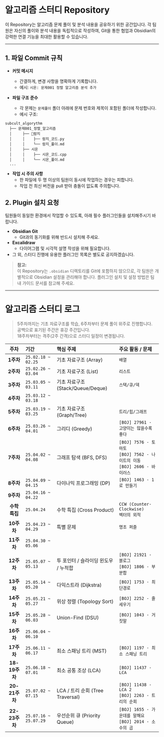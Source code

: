 # 알고리즘 스터디 Repository

이 Repository는 알고리즘 문제 풀이 및 분석 내용을 공유하기 위한 공간입니다. 각 팀원은 자신의 풀이와 분석 내용을 독립적으로 작성하여, Git을 통한 협업과 Obsidian의 강력한 연결 기능을 최대한 활용할 수 있습니다.

---
## 1.  파일 Commit 규칙

- **커밋 메시지**
    - 간결하게, 변경 사항을 명확하게 기록합니다.
    - 예시: `시온: 문제001 정렬 알고리즘 분석 추가`
        
- **파일 구조 준수**
    - 각 문제는 `문제풀이` 폴더 아래에 문제 번호와 제목이 포함된 폴더에 작성합니다.
    - 예시 구조:
```
subcult_algorythm
  ├── 문제001_정렬_알고리즘
  │     ├── 람지
  │     │    ├── 람지_코드.py
  │     │    └── 람지_풀이.md
  │     ├── 시온
  │     │    ├── 시온_코드.cpp
  │     │    └── 시온_풀이.md
  ...
```
- **작업 시 주의 사항**
	- 한 파일에 두 명 이상의 팀원이 동시에 작업하는 경우는 피합니다.
	- 작업 전 최신 버전을 pull 받아 충돌이 없도록 주의합니다.

## 2.  Plugin 설치 요청

팀원들이 동일한 환경에서 작업할 수 있도록, 아래 필수 플러그인들을 설치해주시기 바랍니다.
- **Obsidian Git**
    - Git과의 동기화를 위해 반드시 설치해 주세요.
- **Excalidraw**
    - 다이어그램 및 시각적 설명 작성을 위해 필요합니다.
- 그 외, 스터디 진행에 유용한 플러그인 목록은 별도로 공지하겠습니다.
    

> **참고:**  
> 이 Repository는 `.obsidian` 디렉토리를 Git에 포함하지 않으므로, 각 팀원은 개별적으로 Obsidian 설정을 관리해야 합니다. 플러그인 설치 및 설정 방법은 팀 내 가이드 문서를 참고해 주세요.

--- 

# 알고리즘 스터디 로그
> 5주차까지는 기초 자료구조를 학습, 6주차부터 문제 풀이 위주로 진행합니다.   
> 공백으로 표기된 주간은 휴강 주간입니다.   
> 18주차부터는 격주(2주 간격)으로 스터디 일정이 변경됩니다.

| 주차 | 기간 | 핵심 주제 | 주요 활동 / 문제 |
| :--: | :-- | :--- | :--- |
| **1주차** | `25.02.18 ~ 02.25` | 기초 자료구조 (Array) | `배열` |
| **2주차** | `25.02.26 ~ 03.04` | 기초 자료구조 (List) | `리스트` |
| **3주차** | `25.03.05 ~ 03.11` | 기초 자료구조 (Stack/Queue/Deque) | `스택/큐/덱` |
| **4주차** | `25.03.12 ~ 03.18` |  |  |
| **5주차** | `25.03.19 ~ 03.25` | 기초 자료구조 (Graph/Tree) | `트리/힙/그래프` |
| **6주차** | `25.03.26 ~ 04.01` | 그리디 (Greedy) | `[BOJ] 27961 - 고양이는 많을수록 좋다` |
| **7주차** | `25.04.02 ~ 04.08` | 그래프 탐색 (BFS, DFS) | `[BOJ] 7576 - 토마토`<br>`[BOJ] 7562 - 나이트의 이동`<br>`[BOJ] 2606 - 바이러스` |
| **8주차** | `25.04.09 ~ 04.15` | 다이나믹 프로그래밍 (DP) | `[BOJ] 1463 - 1로 만들기` |
| **9주차** | `25.04.16 ~ 04.22` |  |  |
| **수학 특집** | `25.04.24` | 수학 특집 (Cross Product) | `CCW (Counter-Clockwise)`<br>`벡터의 외적` |
| **10주차** | `25.04.23 ~ 04.29` | 특별 문제 | `명조 퍼즐` |
| **11주차** | `25.04.30 ~ 05.06` |  |  |
| **12주차** | `25.05.07 ~ 05.13` | 투 포인터 / 슬라이딩 윈도우 / 누적합 | `[BOJ] 21921 - 블로그`<br>`[BOJ] 1806 - 부분합` |
| **13주차** | `25.05.14 ~ 05.20` | 다익스트라 (Dijkstra) | `[BOJ] 1753 - 최단경로` |
| **14주차** | `25.05.21 ~ 05.27` | 위상 정렬 (Topology Sort) | `[BOJ] 2252 - 줄 세우기` |
| **15주차** | `25.05.28 ~ 06.03` | Union-Find (DSU) | `[BOJ] 1043 - 거짓말` |
| **16주차** | `25.06.04 ~ 06.10` |  |  |
| **17주차** | `25.06.11 ~ 06.17` | 최소 스패닝 트리 (MST) | `[BOJ] 1197 - 최소 스패닝 트리` |
| **18-19주차** | `25.06.18 ~ 07.01` | 최소 공통 조상 (LCA) | `[BOJ] 11437 - LCA` |
| **20-21주차** | `25.07.02 ~ 07.15` | LCA / 트리 순회 (Tree Traversal) | `[BOJ] 11438 - LCA 2`<br>`[BOJ] 2263 - 트리의 순회` |
| **22-23주차** | `25.07.16 ~ 25.07.29` | 우선순위 큐 (Priority Queue) | `[BOJ] 1655 - 가운데를 말해요`<br>`[BOJ] 2014 - 소수의 곱` |